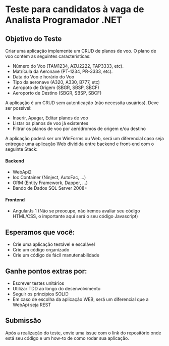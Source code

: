 # Teste para candidatos à vaga de Analista Programador .NET

## Objetivo do Teste
Criar uma aplicação implemente um CRUD de planos de voo.
O plano de voo contém as seguintes características:
- Número do Voo (TAM1234, AZU2222, TAP3333, etc).
- Matrícula da Aeronave (PT-1234, PR-3333, etc).
- Data do Voo e horário do Voo
- Tipo da aeronave (A320, A330, B777, etc)
- Aeropoto de Origem (SBGR, SBSP, SBCF)
- Aeroporto de Destino (SBGR, SBSP, SBCF)

A aplicação é um CRUD sem autenticação (não necessita usuários). Deve ser possível:
- Inserir, Apagar, Editar planos de voo
- Listar os planos de voo já existentes
- Filtrar os planos de voo por aeródromos de origem e/ou destino

A aplicação poderá ser um WinForms ou Web, será um diferencial caso seja entregue uma aplicação Web dividida entre backend e front-end com o seguinte Stack:

#### Backend
- WebApi2
- Ioc Container (Ninject, AutoFac, ...)
- ORM (Entity Framework, Dapper, ...)
- Bando de Dados SQL Server 2008+

#### Frontend
- AngularJs 1
(Não se preocupe, não iremos avaliar seu código HTML/CSS, o importante aqui será o seu código Javascript)

## Esperamos que você:
- Crie uma aplicação testável e escalável
- Crie um código organizado
- Crie um código de fácil manutenabilidade

## Ganhe pontos extras por:
- Escrever testes unitários
- Utilizar TDD ao longo do desenvolvimento
- Seguir os princípios SOLID
- Em caso de escolha da aplicação WEB, será um diferencial que a WebApi seja REST

## Submissão
Após a realização do teste, envie uma issue com o link do repositório onde está seu código e um how-to de como rodar sua aplicação.









